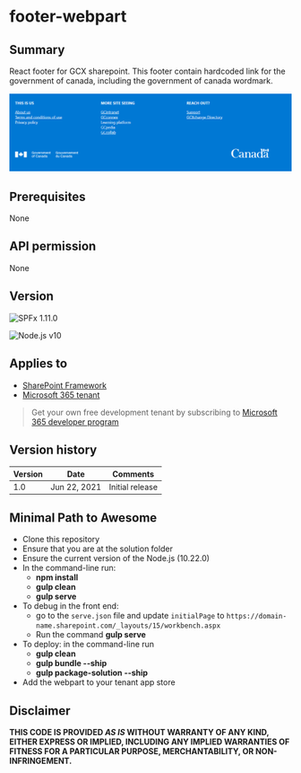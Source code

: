 # footer-webpart

## Summary

React footer for GCX sharepoint. This footer contain hardcoded link for the government of canada, including the government of canada wordmark.

![gcxchange-gcéchange footer](./assets/gcx-footer.PNG)

## Prerequisites

None

## API permission
None

## Version 

![SPFx 1.11.0](https://img.shields.io/badge/SPFx-1.11.0-green.svg)

![Node.js v10](https://img.shields.io/badge/Node.js-10.22.0-green.svg)

## Applies to

- [SharePoint Framework](https://aka.ms/spfx)
- [Microsoft 365 tenant](https://docs.microsoft.com/en-us/sharepoint/dev/spfx/set-up-your-developer-tenant)

> Get your own free development tenant by subscribing to [Microsoft 365 developer program](http://aka.ms/o365devprogram)

## Version history

Version|Date|Comments
-------|----|--------
1.0|Jun 22, 2021|Initial release

## Minimal Path to Awesome

- Clone this repository
- Ensure that you are at the solution folder
- Ensure the current version of the Node.js (10.22.0)
- In the command-line run:
  - **npm install**
  - **gulp clean**
  - **gulp serve**
- To debug in the front end:
  - go to the `serve.json` file and update `initialPage` to `https://domain-name.sharepoint.com/_layouts/15/workbench.aspx`
  - Run the command **gulp serve**
- To deploy: in the command-line run
  - **gulp clean**
  - **gulp bundle --ship**
  - **gulp package-solution --ship**
- Add the webpart to your tenant app store

## Disclaimer

**THIS CODE IS PROVIDED *AS IS* WITHOUT WARRANTY OF ANY KIND, EITHER EXPRESS OR IMPLIED, INCLUDING ANY IMPLIED WARRANTIES OF FITNESS FOR A PARTICULAR PURPOSE, MERCHANTABILITY, OR NON-INFRINGEMENT.**